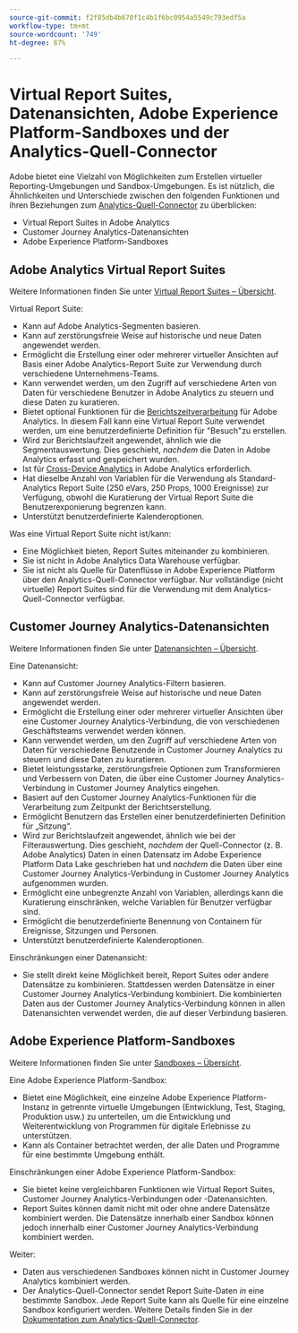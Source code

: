 ```yaml
---
source-git-commit: f2f85db4b670f1c4b1f6bc0954a5549c793edf5a
workflow-type: tm+mt
source-wordcount: '749'
ht-degree: 87%

---
```

# Virtual Report Suites, Datenansichten, Adobe Experience Platform-Sandboxes und der Analytics-Quell-Connector

Adobe bietet eine Vielzahl von Möglichkeiten zum Erstellen virtueller Reporting-Umgebungen und Sandbox-Umgebungen. Es ist nützlich, die Ähnlichkeiten und Unterschiede zwischen den folgenden Funktionen und ihren Beziehungen zum [Analytics-Quell-Connector](https://experienceleague.adobe.com/docs/experience-platform/sources/ui-tutorials/create/adobe-applications/analytics.html?lang=de) zu überblicken:

* Virtual Report Suites in Adobe Analytics
* Customer Journey Analytics-Datenansichten
* Adobe Experience Platform-Sandboxes

## Adobe Analytics Virtual Report Suites

Weitere Informationen finden Sie unter [Virtual Report Suites – Übersicht](https://experienceleague.adobe.com/docs/analytics/components/virtual-report-suites/vrs-about.html?lang=de).

Virtual Report Suite:

* Kann auf Adobe Analytics-Segmenten basieren.
* Kann auf zerstörungsfreie Weise auf historische und neue Daten angewendet werden.
* Ermöglicht die Erstellung einer oder mehrerer virtueller Ansichten auf Basis einer Adobe Analytics-Report Suite zur Verwendung durch verschiedene Unternehmens-Teams.
* Kann verwendet werden, um den Zugriff auf verschiedene Arten von Daten für verschiedene Benutzer in Adobe Analytics zu steuern und diese Daten zu kuratieren.
* Bietet optional Funktionen für die [Berichtszeitverarbeitung](https://experienceleague.adobe.com/docs/analytics/components/virtual-report-suites/vrs-report-time-processing.html?lang=de) für Adobe Analytics. In diesem Fall kann eine Virtual Report Suite verwendet werden, um eine benutzerdefinierte Definition für &quot;Besuch&quot;zu erstellen.
* Wird zur Berichtslaufzeit angewendet, ähnlich wie die Segmentauswertung. Dies geschieht, _nachdem_ die Daten in Adobe Analytics erfasst und gespeichert wurden.
* Ist für [Cross-Device Analytics](https://experienceleague.adobe.com/docs/analytics/components/cda/overview.html?lang=de) in Adobe Analytics erforderlich.
* Hat dieselbe Anzahl von Variablen für die Verwendung als Standard-Analytics Report Suite (250 eVars, 250 Props, 1000 Ereignisse) zur Verfügung, obwohl die Kuratierung der Virtual Report Suite die Benutzerexponierung begrenzen kann.
* Unterstützt benutzerdefinierte Kalenderoptionen.

Was eine Virtual Report Suite nicht ist/kann:

* Eine Möglichkeit bieten, Report Suites miteinander zu kombinieren.
* Sie ist nicht in Adobe Analytics Data Warehouse verfügbar.
* Sie ist nicht als Quelle für Datenflüsse in Adobe Experience Platform über den Analytics-Quell-Connector verfügbar. Nur vollständige (nicht virtuelle) Report Suites sind für die Verwendung mit dem Analytics-Quell-Connector verfügbar.


## Customer Journey Analytics-Datenansichten

Weitere Informationen finden Sie unter [Datenansichten – Übersicht](https://experienceleague.adobe.com/docs/analytics-platform/using/cja-dataviews/data-views.html?lang=de).

Eine Datenansicht:

* Kann auf Customer Journey Analytics-Filtern basieren.
* Kann auf zerstörungsfreie Weise auf historische und neue Daten angewendet werden.
* Ermöglicht die Erstellung einer oder mehrerer virtueller Ansichten über eine Customer Journey Analytics-Verbindung, die von verschiedenen Geschäftsteams verwendet werden können.
* Kann verwendet werden, um den Zugriff auf verschiedene Arten von Daten für verschiedene Benutzende in Customer Journey Analytics zu steuern und diese Daten zu kuratieren.
* Bietet leistungsstarke, zerstörungsfreie Optionen zum Transformieren und Verbessern von Daten, die über eine Customer Journey Analytics-Verbindung in Customer Journey Analytics eingehen.
* Basiert auf den Customer Journey Analytics-Funktionen für die Verarbeitung zum Zeitpunkt der Berichtserstellung.
* Ermöglicht Benutzern das Erstellen einer benutzerdefinierten Definition für „Sitzung“.
* Wird zur Berichtslaufzeit angewendet, ähnlich wie bei der Filterauswertung. Dies geschieht, _nachdem_ der Quell-Connector (z. B. Adobe Analytics) Daten in einen Datensatz im Adobe Experience Platform Data Lake geschrieben hat und _nachdem_ die Daten über eine Customer Journey Analytics-Verbindung in Customer Journey Analytics aufgenommen wurden.
* Ermöglicht eine unbegrenzte Anzahl von Variablen, allerdings kann die Kuratierung einschränken, welche Variablen für Benutzer verfügbar sind.
* Ermöglicht die benutzerdefinierte Benennung von Containern für Ereignisse, Sitzungen und Personen.
* Unterstützt benutzerdefinierte Kalenderoptionen.

Einschränkungen einer Datenansicht:

* Sie stellt direkt keine Möglichkeit bereit, Report Suites oder andere Datensätze zu kombinieren. Stattdessen werden Datensätze in einer Customer Journey Analytics-Verbindung kombiniert. Die kombinierten Daten aus der Customer Journey Analytics-Verbindung können in allen Datenansichten verwendet werden, die auf dieser Verbindung basieren.

## Adobe Experience Platform-Sandboxes

Weitere Informationen finden Sie unter [Sandboxes – Übersicht](https://experienceleague.adobe.com/docs/experience-platform/sandbox/home.html?lang=de).

Eine Adobe Experience Platform-Sandbox:

* Bietet eine Möglichkeit, eine einzelne Adobe Experience Platform-Instanz in getrennte virtuelle Umgebungen (Entwicklung, Test, Staging, Produktion usw.) zu unterteilen, um die Entwicklung und Weiterentwicklung von Programmen für digitale Erlebnisse zu unterstützen.
* Kann als Container betrachtet werden, der alle Daten und Programme für eine bestimmte Umgebung enthält.

Einschränkungen einer Adobe Experience Platform-Sandbox:

* Sie bietet keine vergleichbaren Funktionen wie Virtual Report Suites, Customer Journey Analytics-Verbindungen oder -Datenansichten.
* Report Suites können damit nicht mit oder ohne andere Datensätze kombiniert werden. Die Datensätze innerhalb einer Sandbox können jedoch innerhalb einer Customer Journey Analytics-Verbindung kombiniert werden.

Weiter:

* Daten aus verschiedenen Sandboxes können nicht in Customer Journey Analytics kombiniert werden.
* Der Analytics-Quell-Connector sendet Report Suite-Daten _in_ eine bestimmte Sandbox. Jede Report Suite kann als Quelle für eine einzelne Sandbox konfiguriert werden. Weitere Details finden Sie in der [Dokumentation zum Analytics-Quell-Connector](https://experienceleague.adobe.com/docs/experience-platform/sources/ui-tutorials/create/adobe-applications/analytics.html?lang=de).
